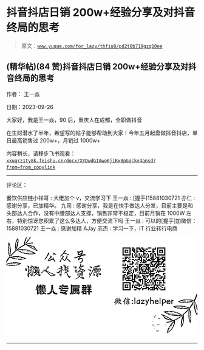 # 抖音抖店日销 200w+经验分享及对抖音终局的思考

> 原文：[`www.yuque.com/for_lazy/thfiu8/pd2t0b719gzq10ee`](https://www.yuque.com/for_lazy/thfiu8/pd2t0b719gzq10ee)

## (精华帖)(84 赞)抖音抖店日销 200w+经验分享及对抖音终局的思考

作者： 王一焱

日期：2023-09-26

大家好，我是王一焱，90 后，重庆人在成都，全职做抖音

在生财潜水了半年，希望写的帖子能够帮助到大家！今年五月起盘做抖音抖店，单日最高销售过 200w+，月销过 1000w+

内容稍长，请移步飞书观看：[`xxuqrz1ty8k.feishu.cn/docx/XYDwdGIAwoKjiRx8pGqckv4ansd?from=from_copylink`](https://xxuqrz1ty8k.feishu.cn/docx/XYDwdGIAwoKjiRx8pGqckv4ansd?from=from_copylink)

* * *

评论区：

餐饮供应链小祥哥 : 大佬加个 v，交流学习下
王一焱 : [握手]15881030721
亦仁 : 感谢分享，已加精华。
九司 : 感谢分享，我是在快手做达人分发，目前主要是和头部达人合作，没有中腰部达人支撑，销售非常不稳定，目前月销在 1000W 左右，特别惊讶您积累了这么多达人，方便交流下吗
王一焱 : 可以的[握手]加微信：15881030721
王一焱 : 感谢加精
AJay 志杰 : 学习一下，IT 行业转行电商

![](img/1c37d505930596d12a88ab23e11aa07a.png)

* * *